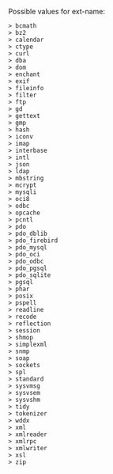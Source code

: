 Possible values for ext-name:

    > bcmath
    > bz2
    > calendar
    > ctype
    > curl
    > dba
    > dom
    > enchant
    > exif
    > fileinfo
    > filter
    > ftp
    > gd
    > gettext
    > gmp
    > hash
    > iconv
    > imap
    > interbase
    > intl
    > json
    > ldap
    > mbstring
    > mcrypt
    > mysqli
    > oci8
    > odbc
    > opcache
    > pcntl
    > pdo
    > pdo_dblib
    > pdo_firebird
    > pdo_mysql
    > pdo_oci
    > pdo_odbc
    > pdo_pgsql
    > pdo_sqlite
    > pgsql
    > phar
    > posix
    > pspell
    > readline
    > recode
    > reflection
    > session
    > shmop
    > simplexml
    > snmp
    > soap
    > sockets
    > spl
    > standard
    > sysvmsg
    > sysvsem
    > sysvshm
    > tidy
    > tokenizer
    > wddx
    > xml
    > xmlreader
    > xmlrpc
    > xmlwriter
    > xsl
    > zip